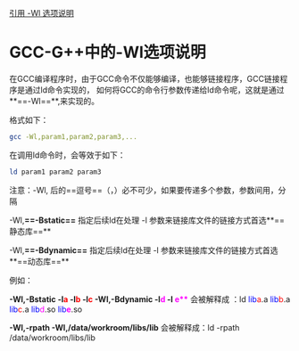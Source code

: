 [引用 -Wl 选项说明](https://www.cnblogs.com/yongdaimi/p/16619264.html)

# GCC-G++中的-Wl选项说明 
  在GCC编译程序时，由于GCC命令不仅能够编译，也能够链接程序，GCC链接程序是通过ld命令实现的， 
如何将GCC的命令行参数传递给ld命令呢，这就是通过**==-Wl==**,来实现的。 

格式如下： 
```bash
gcc -Wl,param1,param2,param3,... 
```


在调用ld命令时，会等效于如下： 
```bash
ld param1 param2 param3 
```

注意：-Wl, 后的==逗号==（，）必不可少，如果要传递多个参数，参数间用，分隔

-Wl,**==-Bstatic==** 
指定后续ld在处理 -l 参数来链接库文件的链接方式首选**==静态库==**

-Wl,**==-Bdynamic==**
指定后续ld在处理 -l 参数来链接库文件的链接方式首选**==动态库==**

例如：

**-Wl,-Bstatic -l<font color="red">a</font> -l<font color="red">b</font> -l<font color="red">c</font>                                  -Wl,-Bdynamic -l<font color="#FF00FF">d</font>  -l <font color="#FF00FF">e\*\*</font>**
会被解释成 ：ld   <font color="blue">lib</font><font color="red">a</font>.a   <font color="blue">lib</font><font color="red">b</font>.a    <font color="blue">lib</font><font color="red">c</font>.a                                 <font color="blue">lib</font><font color="#FF00FF">d</font>.so   <font color="blue">lib</font>**<font color="#FF00FF">e</font>**.so

**-Wl,-rpath -Wl,/data/workroom/libs/lib** 
会被解释成：ld -rpath /data/workroom/libs/lib
